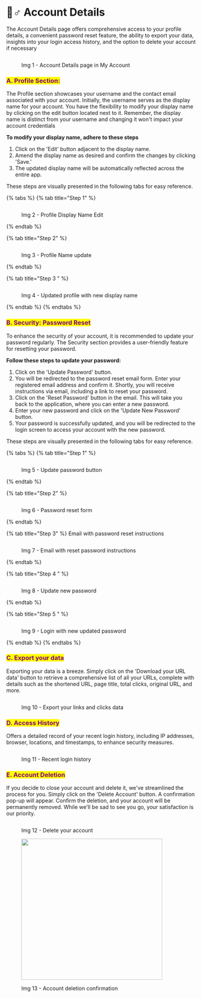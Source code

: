 # 🦸♂ Account Details

The Account Details page offers comprehensive access to your profile details, a convenient password reset feature, the ability to export your data, insights into your login access history, and the option to delete your account if necessary

<figure><img src="../.gitbook/assets/My Account (2).jpg" alt=""><figcaption><p>Img 1 - Account Details page in My Account</p></figcaption></figure>

### <mark style="color:purple;">A. Profile Section:</mark>

The Profile section showcases your username and the contact email associated with your account. Initially, the username serves as the display name for your account. You have the flexibility to modify your display name by clicking on the edit button located next to it. Remember, the display name is distinct from your username and changing it won't impact your account credentials

**To modify your display name, adhere to these steps**

1. Click on the 'Edit' button adjacent to the display name.
2. Amend the display name as desired and confirm the changes by clicking 'Save.'
3. The updated display name will be automatically reflected across the entire app.

These steps are visually presented in the following tabs for easy reference.

{% tabs %}
{% tab title="Step 1" %}
<figure><img src="../.gitbook/assets/profile 1 (2).jpg" alt=""><figcaption><p>Img 2 - Profile Display Name Edit</p></figcaption></figure>
{% endtab %}

{% tab title="Step 2" %}
<figure><img src="../.gitbook/assets/profile 2 (1).jpg" alt=""><figcaption><p>Img 3 - Profile Name update</p></figcaption></figure>
{% endtab %}

{% tab title="Step 3 " %}
<figure><img src="../.gitbook/assets/profile 3 (1).jpg" alt=""><figcaption><p>Img 4 - Updated profile with new display name</p></figcaption></figure>
{% endtab %}
{% endtabs %}

### <mark style="color:purple;">B. Security: Password Reset</mark>

To enhance the security of your account, it is recommended to update your password regularly. The Security section provides a user-friendly feature for resetting your password.

**Follow these steps to update your password:**

1. Click on the 'Update Password' button.
2. You will be redirected to the password reset email form. Enter your registered email address and confirm it. Shortly, you will receive instructions via email, including a link to reset your password.
3. Click on the 'Reset Password' button in the email. This will take you back to the application, where you can enter a new password.
4. Enter your new password and click on the 'Update New Password' button.
5. Your password is successfully updated, and you will be redirected to the login screen to access your account with the new password.

These steps are visually presented in the following tabs for easy reference.

{% tabs %}
{% tab title="Step 1" %}


<figure><img src="../.gitbook/assets/Security (2).jpg" alt=""><figcaption><p>Img 5 - Update password button</p></figcaption></figure>
{% endtab %}

{% tab title="Step 2" %}
<figure><img src="../.gitbook/assets/Secutiry - Password Reset.jpg" alt=""><figcaption><p>Img 6 - Password reset form</p></figcaption></figure>


{% endtab %}

{% tab title="Step 3" %}
Email with password reset instructions

<figure><img src="../.gitbook/assets/Secutiry - Password Reset Email (1).jpg" alt=""><figcaption><p>Img 7 - Email with reset password instructions</p></figcaption></figure>
{% endtab %}

{% tab title="Step 4 " %}
<figure><img src="../.gitbook/assets/Security - New Password.jpg" alt=""><figcaption><p>Img 8 - Update new password</p></figcaption></figure>
{% endtab %}

{% tab title="Step 5 " %}
<figure><img src="../.gitbook/assets/Security - Password Updated.jpg" alt=""><figcaption><p>Img 9 - Login with new updated password</p></figcaption></figure>
{% endtab %}
{% endtabs %}

### <mark style="color:purple;">C. Export your data</mark>

Exporting your data is a breeze. Simply click on the 'Download your URL data' button to retrieve a comprehensive list of all your URLs, complete with details such as the shortened URL, page title, total clicks, original URL, and more.

<figure><img src="../.gitbook/assets/Export Links (1).jpg" alt=""><figcaption><p>Img 10 - Export your links and clicks data</p></figcaption></figure>

### <mark style="color:purple;">D. Access History</mark>

Offers a detailed record of your recent login history, including IP addresses, browser, locations, and timestamps, to enhance security measures.

<figure><img src="../.gitbook/assets/Access History.jpg" alt=""><figcaption><p>Img 11 - Recent login history</p></figcaption></figure>

### <mark style="color:purple;">E. Account Deletion</mark>

If you decide to close your account and delete it, we've streamlined the process for you. Simply click on the 'Delete Account' button. A confirmation pop-up will appear. Confirm the deletion, and your account will be permanently removed. While we'll be sad to see you go, your satisfaction is our priority.

<figure><img src="../.gitbook/assets/Delete Account.jpg" alt=""><figcaption><p>Img 12 - Delete your account</p></figcaption></figure>

<figure><img src="../.gitbook/assets/Account Deletion confirmation.jpg" alt="" width="375"><figcaption><p>Img 13 - Account deletion confirmation</p></figcaption></figure>





